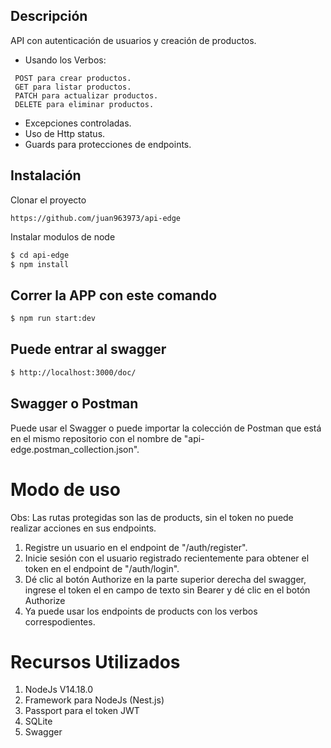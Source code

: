## Descripción
API con autenticación de usuarios y creación de productos.
* Usando los Verbos: 
```
 POST para crear productos.
 GET para listar productos.
 PATCH para actualizar productos.
 DELETE para eliminar productos.
```
* Excepciones controladas.
* Uso de Http status.
* Guards para protecciones de endpoints.

## Instalación

Clonar el proyecto

```
https://github.com/juan963973/api-edge
```

Instalar modulos de node
```bash
$ cd api-edge
$ npm install
```

## Correr la APP con este comando

```bash
$ npm run start:dev
```

## Puede entrar al swagger 
```bash
$ http://localhost:3000/doc/
```

## Swagger o Postman
Puede usar el Swagger o puede importar la colección de Postman que está en el mismo repositorio con el nombre de "api-edge.postman_collection.json".

# Modo de uso
Obs: Las rutas protegidas son las de products, sin el token no puede realizar acciones en sus endpoints.
1. Registre un usuario en el endpoint de "/auth/register".
2. Inicie sesión con el usuario registrado recientemente para obtener el token en el endpoint de "/auth/login".
3. Dé clic al botón Authorize en la parte superior derecha del swagger, ingrese el token el en campo de texto sin Bearer y dé clic en el botón Authorize
4. Ya puede usar los endpoints de products con los verbos correspodientes.

# Recursos Utilizados
1. NodeJs V14.18.0
2. Framework para NodeJs (Nest.js)
3. Passport para el token JWT
4. SQLite
5. Swagger
